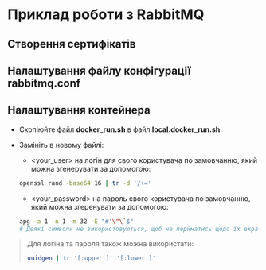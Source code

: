 # Приклад роботи з RabbitMQ

## Створення сертифікатів



## Налаштування файлу конфігурації **rabbitmq.conf**



## Налаштування контейнера

- Скопіюйте файл **docker_run.sh** в файл **local.docker_run.sh**
- Замініть в новому файлі:

	+ <your_user> на логін для свого користувача по замовчанню, який можна згенерувати за допомогою:
	```bash
	openssl rand -base64 16 | tr -d '/+='
	```
	+ <your_password> на пароль свого користувача по замовчанню, який можна згеренувати за допомогою:
	```bash
	apg -a 1 -n 1 -m 32 -E "#'\"\`$"
	# Деякі символи не використовуються, щоб не перйматись щодо їх екранування
	```

> Для логіна та пароля також можна використати:
> ```bash
> uuidgen | tr '[:upper:]' '[:lower:]'
> ```
